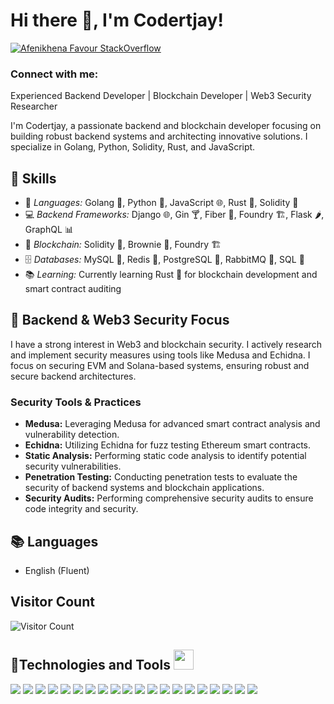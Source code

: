 <h1> Hi there 👋, I'm Codertjay! </h1>

[![Afenikhena Favour StackOverflow](https://img.shields.io/badge/StackOverflow-F48024?style=for-the-badge&logo=stackoverflow&logoColor=white)](https://stackoverflow.com/users/13778890/favour-afenikhena)

<h3 align="left">Connect with me:</h3>

Experienced Backend Developer | Blockchain Developer | Web3 Security Researcher 

I'm Codertjay, a passionate backend and blockchain developer focusing on building robust backend systems and architecting innovative solutions. I specialize in Golang, Python, Solidity, Rust, and JavaScript.

## 🔧 Skills

- 🌱 *Languages:* Golang 🐹, Python 🐍, JavaScript 🌐, Rust 🦀, Solidity 🔐
- 💻 *Backend Frameworks:* Django 🌐, Gin 🍸, Fiber 🔧, Foundry 🏗️, Flask 🌶️, GraphQL 📊
- 🔗 *Blockchain:* Solidity 🔐, Brownie 🍫, Foundry 🏗️
- 🗄️ *Databases:* MySQL 🐬, Redis 🚀, PostgreSQL 🐘, RabbitMQ 🐇, SQL 💾
- 📚 *Learning:* Currently learning Rust 🦀 for blockchain development and smart contract auditing

## 🔐 Backend & Web3 Security Focus

I have a strong interest in Web3 and blockchain security. I actively research and implement security measures using tools like Medusa and Echidna. I focus on securing EVM and Solana-based systems, ensuring robust and secure backend architectures.

### Security Tools & Practices

- **Medusa:** Leveraging Medusa for advanced smart contract analysis and vulnerability detection.
- **Echidna:** Utilizing Echidna for fuzz testing Ethereum smart contracts.
- **Static Analysis:** Performing static code analysis to identify potential security vulnerabilities.
- **Penetration Testing:** Conducting penetration tests to evaluate the security of backend systems and blockchain applications.
- **Security Audits:** Performing comprehensive security audits to ensure code integrity and security.

## 📚 Languages

- English (Fluent)

## Visitor Count
![Visitor Count](https://profile-counter.glitch.me/{codertjay}/count.svg)

## 🔧Technologies and Tools <img src="https://media2.giphy.com/media/QssGEmpkyEOhBCb7e1/giphy.gif?cid=ecf05e47a0n3gi1bfqntqmob8g9aid1oyj2wr3ds3mg700bl&rid=giphy.gif" width="32px">

![](https://img.shields.io/badge/Backend-Django-informational?style=flat&logo=django&logoColor=white&color=2bbc8a)
![](https://img.shields.io/badge/Backend-Golang-informational?style=flat&logo=go&logoColor=white&color=2bbc8a)
![](https://img.shields.io/badge/Backend-Rust-informational?style=flat&logo=rust&logoColor=white&color=2bbc8a)
![](https://img.shields.io/badge/Backend-Solidity-informational?style=flat&logo=solidity&logoColor=white&color=2bbc8a)
![](https://img.shields.io/badge/Mobile-Flutter-informational?style=flat&logo=flutter&logoColor=white&color=2bbc8a)
![](https://img.shields.io/badge/Blockchain-Brownie-informational?style=flat&logo=brownie&logoColor=white&color=2bbc8a)
![](https://img.shields.io/badge/Blockchain-Foundry-informational?style=flat&logo=brownie&logoColor=white&color=2bbc8a)
![](https://img.shields.io/badge/Code-Python-informational?style=flat&logo=python&logoColor=white&color=2bbc8a)
![](https://img.shields.io/badge/Cloud-AWS-informational?style=flat&logo=amazon-aws&logoColor=white&color=2bbc8a)
![](https://img.shields.io/badge/IaC-Terraform-informational?style=flat&logo=terraform&logoColor=white&color=2bbc8a)
![](https://img.shields.io/badge/Container-Docker-informational?style=flat&logo=docker&logoColor=white&color=2bbc8a)
![](https://img.shields.io/badge/Orchestration-Kubernetes-informational?style=flat&logo=kubernetes&logoColor=white&color=2bbc8a)
![](https://img.shields.io/badge/VCS-Git-informational?style=flat&logo=git&logoColor=white&color=2bbc8a)
![](https://img.shields.io/badge/Hub-Github-informational?style=flat&logo=github&logoColor=white&color=2bbc8a)
![](https://img.shields.io/badge/CI/CD-Jenkins-informational?style=flat&logo=jenkins&logoColor=white&color=2bbc8a)
![](https://img.shields.io/badge/Monitoring-Prometheus-informational?style=flat&logo=prometheus&logoColor=white&color=2bbc8a)
![](https://img.shields.io/badge/Monitoring-Grafana-informational?style=flat&logo=grafana&logoColor=white&color=2bbc8a)
![](https://img.shields.io/badge/OS-Linux-informational?style=flat&logo=linux&logoColor=white&color=2bbc8a)
![](https://img.shields.io/badge/Linux-Ubuntu-informational?style=flat&logo=ubuntu&logoColor=white&color=2bbc8a)
![](https://img.shields.io/badge/Shell-Bash-informational?style=flat&logo=gnu-bash&logoColor=white&color=2bbc8a)



